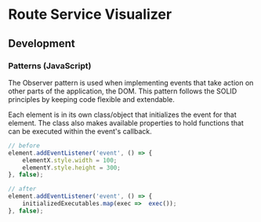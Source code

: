 # Route Service Visualizer

## Development

### Patterns (JavaScript)

The Observer pattern is used when implementing events that take action on other parts of the application, the DOM. This pattern follows the SOLID principles by keeping code flexible and extendable.

Each element is in its own class/object that initializes the event for that element. The class also makes available properties to hold functions that can be executed within the event's callback.

```javascript
// before
element.addEventListener('event', () => {
    elementX.style.width = 100;
    elementY.style.height = 300;
}, false);

// after
element.addEventListener('event', () => {
    initializedExecutables.map(exec =>  exec());
}, false);
```


